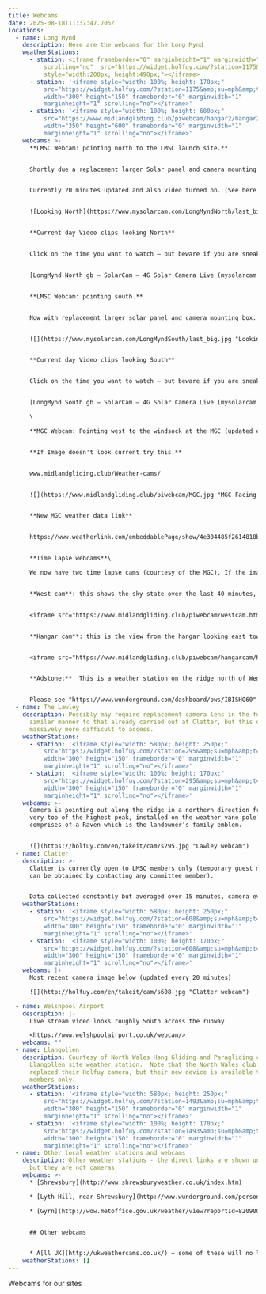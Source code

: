 ```yaml
---
title: Webcams
date: 2025-08-18T11:37:47.705Z
locations:
  - name: Long Mynd
    description: Here are the webcams for the Long Mynd
    weatherStations:
      - station: <iframe frameborder="0" marginheight="1" marginwidth="1"
          scrolling="no"  src="https://widget.holfuy.com/?station=1175&su=mph&t=C&lang=en&mode=vertical"
          style="width:200px; height:490px;"></iframe>
      - station: '<iframe style="width: 100%; height: 170px;"
          src="https://widget.holfuy.com/?station=1175&amp;su=mph&amp;t=C&amp;lang=en&amp;mode=average&amp;avgrows=32"
          width="300" height="150" frameborder="0" marginwidth="1"
          marginheight="1" scrolling="no"></iframe>'
      - station: '<iframe style="width: 100%; height: 600px;"
          src="https://www.midlandgliding.club/piwebcam/hangar2/hangar2.html"
          width="350" height="600" frameborder="0" marginwidth="1"
          marginheight="1" scrolling="no"></iframe>'
    webcams: >-
      **LMSC Webcam: pointing north to the LMSC launch site.**


      Shortly due a replacement larger Solar panel and camera mounting box, primarily to allow it to run over the winter when light levels are low.


      Currently 20 minutes updated and also video turned on. (See here for previous images*: <https://www.mysolarcam.com/LongMyndNorth/>)*


      ![Looking North](https://www.mysolarcam.com/LongMyndNorth/last_big.jpg)


      **Current day Video clips looking North**


      Click on the time you want to watch – but beware if you are sneaking a view from work – it plays music whether you like it or not.


      [LongMynd North gb – SolarCam – 4G Solar Camera Live (mysolarcam.com)](https://www.mysolarcam.com/LongMyndNorth/live.php)


      **LMSC Webcam: pointing south.**


      Now with replacement larger solar panel and camera mounting box.  Camera set to 20 minutes intervals and also video turned on. (See here for previous images)*: <https://www.mysolarcam.com/LongMyndSouth/>)*


      ![](https://www.mysolarcam.com/LongMyndSouth/last_big.jpg "Looking South")


      **Current day Video clips looking South**


      Click on the time you want to watch – but beware if you are sneaking a view from work – it plays music whether you like it or not.


      [LongMynd South gb – SolarCam – 4G Solar Camera Live (mysolarcam.com)](https://www.mysolarcam.com/LongMyndSouth/live.php)\

      \

      **MGC Webcam: Pointing west to the windsock at the MGC (updated every minute).**


      **If Image doesn't look current try this.**


      www.midlandgliding.club/Weather-cams/


      ![](https://www.midlandgliding.club/piwebcam/MGC.jpg "MGC Facing West")


      **New MGC weather data link**


      https://www.weatherlink.com/embeddablePage/show/4e304485f2614818bf5fa55122183961/summary


      **Time lapse webcams**\

      We now have two time lapse cams (courtesy of the MGC). If the images are static on your mobile device, or not updating, or to see it slightly bigger, use these links instead: [west cam](https://www.midlandgliding.club/piwebcam/piwebcam/westcam.html) and  [hangar cam](https://www.midlandgliding.club/piwebcam/hangarcam/hangarcam.html).


      **West cam**: this shows the sky state over the last 40 minutes, updated every minute.


      <iframe src="https://www.midlandgliding.club/piwebcam/westcam.html" width="960" height="544" scrolling="no"></iframe>


      **Hangar cam**: this is the view from the hangar looking east towards the usual MGC launch point, over the last hour. The images are updated each minute from just before/after sunrise/sunset.


      <iframe src="https://www.midlandgliding.club/piwebcam/hangarcam/hangarcam.html" width="960" height="544" scrolling="no"></iframe>


      **Adstone:**  This is a weather station on the ridge north of Wentnor, not ours though.


      Please see "https://www.wunderground.com/dashboard/pws/IBISHO60"
  - name: The Lawley
    description: Possibly may require replacement camera lens in the future, in a
      similar manner to that already carried out at Clatter, but this one is
      massively more difficult to access.
    weatherStations:
      - station: '<iframe style="width: 580px; height: 250px;"
          src="https://widget.holfuy.com/?station=295&amp;su=mph&amp;t=C&amp;lang=en&amp;mode=detailed"
          width="300" height="150" frameborder="0" marginwidth="1"
          marginheight="1" scrolling="no"></iframe>'
      - station: '<iframe style="width: 100%; height: 170px;"
          src="https://widget.holfuy.com/?station=295&amp;su=mph&amp;t=C&amp;lang=en&amp;mode=average&amp;avgrows=32"
          width="300" height="150" frameborder="0" marginwidth="1"
          marginheight="1" scrolling="no"></iframe>'
    webcams: >-
      Camera is pointing out along the ridge in a northern direction from the
      very top of the highest peak, installed on the weather vane pole which
      comprises of a Raven which is the landowner’s family emblem.


      ![](https://holfuy.com/en/takeit/cam/s295.jpg "Lawley webcam")
  - name: Clatter
    description: >-
      Clatter is currently open to LMSC members only (temporary guest membership
      can be obtained by contacting any committee member).


      Data collected constantly but averaged over 15 minutes, camera every twenty minutes. Wind strengths etc. will be pretty accurate in a SW wind, other directions pretty good as the station is higher up the hill than the launch and with an open aspect in all directions.  Being located on top of a hill in Mid Wales it is expected that the skystate and weather information will be of some use relating to our other sites in the area. Finally, it’s installed on site at Clatter, with the camera looking west across towards launch.  Camera Lens replaced in 2025.
    weatherStations:
      - station: '<iframe style="width: 580px; height: 250px;"
          src="https://widget.holfuy.com/?station=608&amp;su=mph&amp;t=C&amp;lang=en&amp;mode=detailed"
          width="300" height="150" frameborder="0" marginwidth="1"
          marginheight="1" scrolling="no"></iframe>'
      - station: '<iframe style="width: 100%; height: 170px;"
          src="https://widget.holfuy.com/?station=608&amp;su=mph&amp;t=C&amp;lang=en&amp;mode=average&amp;avgrows=32"
          width="300" height="150" frameborder="0" marginwidth="1"
          marginheight="1" scrolling="no"></iframe>'
    webcams: |+
      Most recent camera image below (updated every 20 minutes)

      ![](http://holfuy.com/en/takeit/cam/s608.jpg "Clatter webcam")

  - name: Welshpool Airport
    description: |-
      Live stream video looks roughly South across the runway

      <https://www.welshpoolairport.co.uk/webcam/>
    webcams: ""
  - name: Llangollen
    description: Courtesy of North Wales Hang Gliding and Paragliding club –
      Llangollen site weather station.  Note that the North Wales club have
      replaced their Holfuy camera, but their new device is available to club
      members only.
    weatherStations:
      - station: '<iframe style="width: 580px; height: 250px;"
          src="https://widget.holfuy.com/?station=1493&amp;su=mph&amp;t=C&amp;lang=en&amp;mode=detailed"
          width="300" height="150" frameborder="0" marginwidth="1"
          marginheight="1" scrolling="no"></iframe>'
      - station: '<iframe style="width: 100%; height: 170px;"
          src="https://widget.holfuy.com/?station=1493&amp;su=mph&amp;t=C&amp;lang=en&amp;mode=average&amp;avgrows=32"
          width="300" height="150" frameborder="0" marginwidth="1"
          marginheight="1" scrolling="no"></iframe>'
  - name: Other local weather stations and webcams
    description: Other weather stations - the direct links are shown under WEBCAMS,
      but they are not cameras
    webcams: >-
      * [Shrewsbury](http://www.shrewsburyweather.co.uk/index.htm)

      * [Lyth Hill, near Shrewsbury](http://www.wunderground.com/personal-weather-station/dashboard?ID=ILYTHBAN2)

      * [Gyrn](http://wow.metoffice.gov.uk/weather/view?reportId=82090001&siteID=941666001). The station is located on Pentre Farm, which is the farm directly below the main flying ridge.


      ## Other webcams


      * A[ll UK](http://ukweathercams.co.uk/) – some of these will no longer be active.
    weatherStations: []
---
```

Webcams for our sites